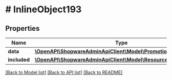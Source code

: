 # # InlineObject193

## Properties

Name | Type | Description | Notes
------------ | ------------- | ------------- | -------------
**data** | [**\OpenAPI\ShopwareAdminApiClient\Model\PromotionDiscountPrices**](PromotionDiscountPrices.md) |  | [optional]
**included** | [**\OpenAPI\ShopwareAdminApiClient\Model\Resource[]**](Resource.md) |  | [optional]

[[Back to Model list]](../../README.md#models) [[Back to API list]](../../README.md#endpoints) [[Back to README]](../../README.md)
